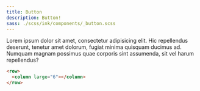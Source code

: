 ```yaml
---
title: Button
description: Button!
sass: ./scss/ink/components/_button.scss
---
```


Lorem ipsum dolor sit amet, consectetur adipisicing elit. Hic repellendus deserunt, tenetur amet dolorum, fugiat minima quisquam ducimus ad. Numquam magnam possimus quae corporis sint assumenda, sit vel harum repellendus?

```html
<row>
  <column large="6"></column>
</row>
```
